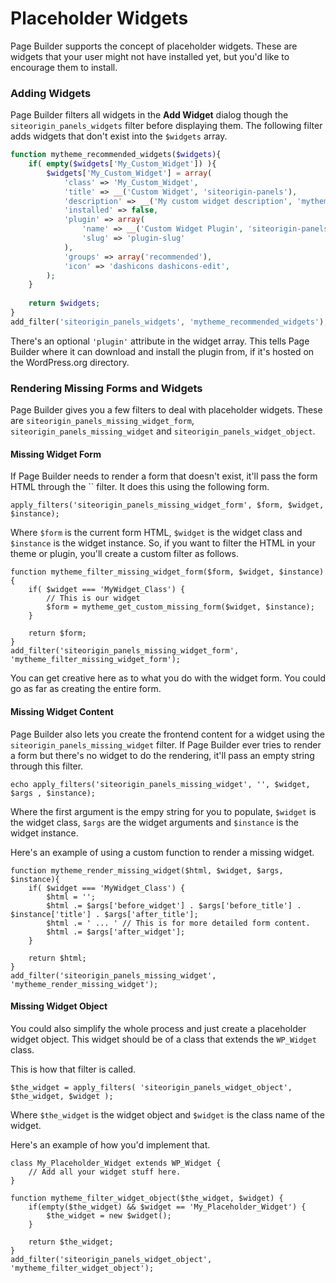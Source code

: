 # Placeholder Widgets

Page Builder supports the concept of placeholder widgets. These are widgets that your user might not have installed yet, but you'd like to encourage them to install.

### Adding Widgets

Page Builder filters all widgets in the **Add Widget** dialog though the `siteorigin_panels_widgets` filter before displaying them. The following filter adds widgets that don't exist into the `$widgets` array.

```php
function mytheme_recommended_widgets($widgets){
	if( empty($widgets['My_Custom_Widget']) ){
		$widgets['My_Custom_Widget'] = array(
			'class' => 'My_Custom_Widget',
			'title' => __('Custom Widget', 'siteorigin-panels'),
			'description' => __('My custom widget description', 'mytheme'),
			'installed' => false,
			'plugin' => array(
				'name' => __('Custom Widget Plugin', 'siteorigin-panels'),
				'slug' => 'plugin-slug'
			),
			'groups' => array('recommended'),
			'icon' => 'dashicons dashicons-edit',
		);
	}
	
	return $widgets;
}
add_filter('siteorigin_panels_widgets', 'mytheme_recommended_widgets');
```

There's an optional `'plugin'` attribute in the widget array. This tells Page Builder where it can download and install the plugin from, if it's hosted on the WordPress.org directory.

### Rendering Missing Forms and Widgets

Page Builder gives you a few filters to deal with placeholder widgets. These are `siteorigin_panels_missing_widget_form`, `siteorigin_panels_missing_widget` and `siteorigin_panels_widget_object`.

#### Missing Widget Form

If Page Builder needs to render a form that doesn't exist, it'll pass the form HTML through the `` filter. It does this using the following form.

```
apply_filters('siteorigin_panels_missing_widget_form', $form, $widget, $instance);
```

Where `$form` is the current form HTML, `$widget` is the widget class and `$instance` is the widget instance. So, if you want to filter the HTML in your theme or plugin, you'll create a custom filter as follows.

```
function mytheme_filter_missing_widget_form($form, $widget, $instance){
	if( $widget === 'MyWidget_Class') {
		// This is our widget
		$form = mytheme_get_custom_missing_form($widget, $instance);
	}
	
	return $form;
}
add_filter('siteorigin_panels_missing_widget_form', 'mytheme_filter_missing_widget_form');
```

You can get creative here as to what you do with the widget form. You could go as far as creating the entire form.

#### Missing Widget Content

Page Builder also lets you create the frontend content for a widget using the `siteorigin_panels_missing_widget` filter. If Page Builder ever tries to render a form but there's no widget to do the rendering, it'll pass an empty string through this filter.

```
echo apply_filters('siteorigin_panels_missing_widget', '', $widget, $args , $instance);
```

Where the first argument is the empy string for you to populate, `$widget` is the widget class, `$args` are the widget arguments and `$instance` is the widget instance.

Here's an example of using a custom function to render a missing widget.

```
function mytheme_render_missing_widget($html, $widget, $args, $instance){
	if( $widget === 'MyWidget_Class') {
		$html = '';
		$html .= $args['before_widget'] . $args['before_title'] . $instance['title'] . $args['after_title'];
		$html .= ' ... ' // This is for more detailed form content.
		$html .= $args['after_widget'];
	}
	
	return $html;
}
add_filter('siteorigin_panels_missing_widget', 'mytheme_render_missing_widget');
```

#### Missing Widget Object

You could also simplify the whole process and just create a placeholder widget object. This widget should be of a class that extends the `WP_Widget` class.

This is how that filter is called.

```
$the_widget = apply_filters( 'siteorigin_panels_widget_object', $the_widget, $widget );
```

Where `$the_widget` is the widget object and `$widget` is the class name of the widget.

Here's an example of how you'd implement that.

```
class My_Placeholder_Widget extends WP_Widget {
	// Add all your widget stuff here.
}

function mytheme_filter_widget_object($the_widget, $widget) {
	if(empty($the_widget) && $widget == 'My_Placeholder_Widget') {
		$the_widget = new $widget();
	}
	
	return $the_widget;
}
add_filter('siteorigin_panels_widget_object', 'mytheme_filter_widget_object');
```
